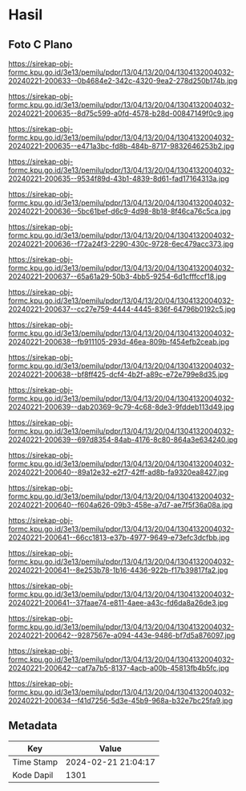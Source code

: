 # Hasil

## Foto C Plano

https://sirekap-obj-formc.kpu.go.id/3e13/pemilu/pdpr/13/04/13/20/04/1304132004032-20240221-200633--0b4684e2-342c-4320-9ea2-278d250b174b.jpg

https://sirekap-obj-formc.kpu.go.id/3e13/pemilu/pdpr/13/04/13/20/04/1304132004032-20240221-200635--8d75c599-a0fd-4578-b28d-00847149f0c9.jpg

https://sirekap-obj-formc.kpu.go.id/3e13/pemilu/pdpr/13/04/13/20/04/1304132004032-20240221-200635--e471a3bc-fd8b-484b-8717-9832646253b2.jpg

https://sirekap-obj-formc.kpu.go.id/3e13/pemilu/pdpr/13/04/13/20/04/1304132004032-20240221-200635--9534f89d-43b1-4839-8d61-fad17164313a.jpg

https://sirekap-obj-formc.kpu.go.id/3e13/pemilu/pdpr/13/04/13/20/04/1304132004032-20240221-200636--5bc61bef-d6c9-4d98-8b18-8f46ca76c5ca.jpg

https://sirekap-obj-formc.kpu.go.id/3e13/pemilu/pdpr/13/04/13/20/04/1304132004032-20240221-200636--f72a24f3-2290-430c-9728-6ec479acc373.jpg

https://sirekap-obj-formc.kpu.go.id/3e13/pemilu/pdpr/13/04/13/20/04/1304132004032-20240221-200637--65a61a29-50b3-4bb5-9254-6d1cfffccf18.jpg

https://sirekap-obj-formc.kpu.go.id/3e13/pemilu/pdpr/13/04/13/20/04/1304132004032-20240221-200637--cc27e759-4444-4445-836f-64796b0192c5.jpg

https://sirekap-obj-formc.kpu.go.id/3e13/pemilu/pdpr/13/04/13/20/04/1304132004032-20240221-200638--fb911105-293d-46ea-809b-f454efb2ceab.jpg

https://sirekap-obj-formc.kpu.go.id/3e13/pemilu/pdpr/13/04/13/20/04/1304132004032-20240221-200638--bf8ff425-dcf4-4b2f-a89c-e72e799e8d35.jpg

https://sirekap-obj-formc.kpu.go.id/3e13/pemilu/pdpr/13/04/13/20/04/1304132004032-20240221-200639--dab20369-9c79-4c68-8de3-9fddeb113d49.jpg

https://sirekap-obj-formc.kpu.go.id/3e13/pemilu/pdpr/13/04/13/20/04/1304132004032-20240221-200639--697d8354-84ab-4176-8c80-864a3e634240.jpg

https://sirekap-obj-formc.kpu.go.id/3e13/pemilu/pdpr/13/04/13/20/04/1304132004032-20240221-200640--89a12e32-e2f7-42ff-ad8b-fa9320ea8427.jpg

https://sirekap-obj-formc.kpu.go.id/3e13/pemilu/pdpr/13/04/13/20/04/1304132004032-20240221-200640--f604a626-09b3-458e-a7d7-ae7f5f36a08a.jpg

https://sirekap-obj-formc.kpu.go.id/3e13/pemilu/pdpr/13/04/13/20/04/1304132004032-20240221-200641--66cc1813-e37b-4977-9649-e73efc3dcfbb.jpg

https://sirekap-obj-formc.kpu.go.id/3e13/pemilu/pdpr/13/04/13/20/04/1304132004032-20240221-200641--8e253b78-1b16-4436-922b-f17b39817fa2.jpg

https://sirekap-obj-formc.kpu.go.id/3e13/pemilu/pdpr/13/04/13/20/04/1304132004032-20240221-200641--37faae74-e811-4aee-a43c-fd6da8a26de3.jpg

https://sirekap-obj-formc.kpu.go.id/3e13/pemilu/pdpr/13/04/13/20/04/1304132004032-20240221-200642--9287567e-a094-443e-9486-bf7d5a876097.jpg

https://sirekap-obj-formc.kpu.go.id/3e13/pemilu/pdpr/13/04/13/20/04/1304132004032-20240221-200642--caf7a7b5-8137-4acb-a00b-45813fb4b5fc.jpg

https://sirekap-obj-formc.kpu.go.id/3e13/pemilu/pdpr/13/04/13/20/04/1304132004032-20240221-200634--f41d7256-5d3e-45b9-968a-b32e7bc25fa9.jpg


## Metadata

| Key        | Value               |
| ---------- | ------------------- |
| Time Stamp | 2024-02-21 21:04:17 |
| Kode Dapil | 1301                |



